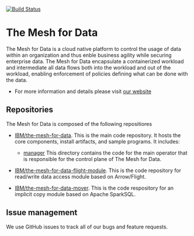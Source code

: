 [![Build Status](https://travis-ci.com/IBM/the-mesh-for-data.svg?branch=master)](https://travis-ci.com/IBM/the-mesh-for-data "Travis")


# The Mesh for Data

The Mesh for Data is a cloud native platform to control the usage of data within an organization and thus enble business agility while securing enterprise data.  The Mesh for Data encapsulate a containerized workload and intermediate all data flows both into the workload and out of the workload, enabling enforcement of policies defining what can be done with the data.

- For more information and details please visit [our website](https\://ibm.github.io/the-mesh-for-data/)

## Repositories

The Mesh for Data is composed of the following repositiores

- [IBM/the-mesh-for-data](https://github.com/IBM/the-mesh-for-data). This is the main code repository. It hosts the core components, install artifacts, and sample programs. It includes:

  - [manager](manager) This directory contains the code for the main operator that is responsible for the control plane of The Mesh for Data.

- [IBM/the-mesh-for-data-flight-module](https://github.com/IBM/the-mesh-for-data-flight-module). This is the code repository for read/write data access module based on Arrow/Flight.

- [IBM/the-mesh-for-data-mover](https://github.com/IBM/the-mesh-for-data-mover). This is the code respository for an implicit copy module based on Apache SparkSQL.

## Issue management

We use GitHub issues to track all of our bugs and feature requests.
